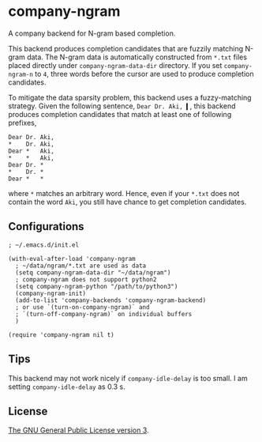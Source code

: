 # company-ngram

A company backend for N-gram based completion.

This backend produces completion candidates that are fuzzily matching N-gram data.
The N-gram data is automatically constructed from `*.txt` files placed directly under `company-ngram-data-dir` directory.
If you set `company-ngram-n` to `4`, three words before the cursor are used to produce completion candidates.

To mitigate the data sparsity problem, this backend uses a fuzzy-matching strategy.
Given the following sentence, `Dear Dr. Aki, ▍`, this backend produces completion candidates that match at least one of following prefixes,

```
Dear Dr. Aki,
*    Dr. Aki,
Dear *   Aki,
*    *   Aki,
Dear Dr. *
*    Dr. *
Dear *   *
```

where `*` matches an arbitrary word.
Hence, even if your `*.txt` does not contain the word `Aki`, you still have chance to get completion candidates.

## Configurations

```elisp
; ~/.emacs.d/init.el

(with-eval-after-load 'company-ngram
  ; ~/data/ngram/*.txt are used as data
  (setq company-ngram-data-dir "~/data/ngram")
  ; company-ngram does not support python2
  (setq company-ngram-python "/path/to/python3")
  (company-ngram-init)
  (add-to-list 'company-backends 'company-ngram-backend)
  ; or use `(turn-on-company-ngram)` and
  ; `(turn-off-company-ngram)` on individual buffers
  )

(require 'company-ngram nil t)
```

## Tips

This backend may not work nicely if `company-idle-delay` is too small.
I am setting `company-idle-delay` as 0.3 s.

## License

[The GNU General Public License version 3](http://www.gnu.org/licenses/).
